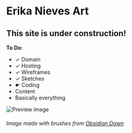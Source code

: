 # Erika Nieves Art
## This site is under construction!

<b>To Do: </b>
- &#10003; Domain
- &#10003; Hosting
- &#10003; Wireframes 
- &#10003; Sketches
- &#9755; Coding 
- Content 
- Basically everything

![Preview image](final2.png)
###### Image made with brushes from [Obsidian Dawn](http://www.obsidiandawn.com/)
